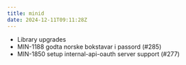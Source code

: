 ```yaml
---
title: minid
date: 2024-12-11T09:11:28Z
---
```

- Library upgrades
- MIN-1188 godta norske bokstavar i passord (#285)
- MIN-1850 setup internal-api-oauth server support (#277)

